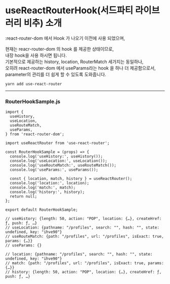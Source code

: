 # useReactRouterHook(서드파티 라이브러리 비추) 소개

:react-router-dom 에서 Hook 가 나오기 이전에 사용 되었으며,

현재는 reacr-router-dom 의 hook 를 제공한 상태이므로,  
내장 hook을 사용 하시면 됩니다.  
기본적으로 제공하는 history, location, RouterMatch 세가지는 동일하나,  
오히려 react-router-dom 에서 useParams라는 hook 을 하나 더 제공함으로서, parameter의 관리를 더 쉽게 할 수 있도록 도와줍니다.

```
yarn add use-react-router
```

---

### RouterHookSample.js

```
import {
  useHistory,
  useLocation,
  useRouteMatch,
  useParams,
} from 'react-router-dom';

import useReactRouter from 'use-react-router';

const RouterHookSample = (props) => {
  console.log('useHistory:', useHistory());
  console.log('useLocation:', useLocation());
  console.log('useRouteMatch:', useRouteMatch());
  console.log('useParams:', useParams());

  const { location, match, history } = useReactRouter();
  console.log('location:', location);
  console.log('match:', match);
  console.log('history:', history);
  return null;
};

export default RouterHookSample;

// useHistory: {length: 50, action: "POP", location: {…}, createHref: ƒ, push: ƒ, …}
// useLocation: {pathname: "/profiles", search: "", hash: "", state: undefined, key: "ihve90"}
// useRouteMatch: {path: "/profiles", url: "/profiles", isExact: true, params: {…}}
// useParams: {}

// location: {pathname: "/profiles", search: "", hash: "", state: undefined, key: "ihve90"}
// match: {path: "/profiles", url: "/profiles", isExact: true, params: {…}}
// history: {length: 50, action: "POP", location: {…}, createHref: ƒ, push: ƒ, …}
```
